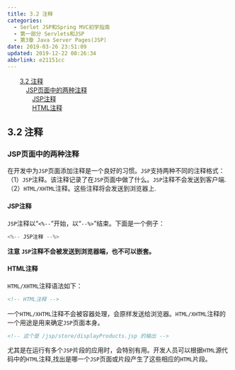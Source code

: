 ```yaml
---
title: 3.2 注释
categories: 
  - Serlet JSP和Spring MVC初学指南
  - 第一部分 Servlets和JSP
  - 第3章 Java Server Pages(JSP)
date: 2019-03-26 23:51:09
updated: 2019-12-22 08:26:34
abbrlink: e21151cc
---
```

<div id='my_toc'><a href="/JavaReadingNotes/e21151cc/#3-2-注释" class="header_2">3.2 注释</a><br><a href="/JavaReadingNotes/e21151cc/#JSP页面中的两种注释" class="header_3">JSP页面中的两种注释</a><br><a href="/JavaReadingNotes/e21151cc/#JSP注释" class="header_4">JSP注释</a><br><a href="/JavaReadingNotes/e21151cc/#HTML注释" class="header_4">HTML注释</a><br></div>
<style>.header_1{margin-left: 1em;}.header_2{margin-left: 2em;}.header_3{margin-left: 3em;}.header_4{margin-left: 4em;}.header_5{margin-left: 5em;}.header_6{margin-left: 6em;}</style>
<!--more-->
<script>if (navigator.platform.search('arm')==-1){document.getElementById('my_toc').style.display = 'none';}var e,p = document.getElementsByTagName('p');while (p.length>0) {e = p[0];e.parentElement.removeChild(e);}</script>

<!--end-->
## 3.2 注释 ##
### JSP页面中的两种注释 ###
在开发中为`JSP`页面添加注释是一个良好的习惯。`JSP`支持两种不同的注释格式：
（1）`JSP`注释。该注释记录了在`JSP`页面中做了什么。`JSP`注释不会发送到客户端.
（2）`HTML/XHTML`注释。这些注释将会发送到浏览器上.
#### JSP注释 ####
`JSP`注释以“`<%--`”开始，以“`--%>`”结束。下面是一个例子：
```java
<%-- JSP注释 --%>
```
**注意** **`JSP`注释不会被发送到浏览器端，也不可以嵌套。**
#### HTML注释 ####
`HTML/XHTML`注释语法如下：
```html
<!-- HTML注释 -->
```
一个`HTML/XHTML`注释不会被容器处理，会原样发送给浏览器。`HTML/XHTML`注释的一个用途是用来确定`JSP`页面本身。
```html
<!-- 这个是 /jsp/store/displayProducts.jsp 的输出 -->
```
尤其是在运行有多个`JSP`片段的应用时，会特别有用。开发人员可以根据`HTML`源代码中的`HTML`注释,找出是哪一个`JSP`页面或片段产生了这些相应的`HTML`片段。

